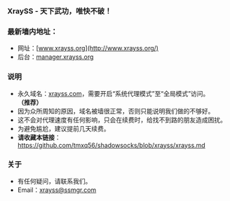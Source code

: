 ### XraySS - 天下武功，唯快不破！
### 最新墙内地址：
- 网址：[www.xrayss.org](http://www.xrayss.org/)
- 后台：[manager.xrayss.org](http://manager.xrayss.org/)
### 说明
- 永久域名：[xrayss.com](http://xrayss.com/)，需要开启“系统代理模式”至“全局模式”访问。**（推荐）**
- 因为众所周知的原因，域名被墙很正常，否则只能说明我们做的不够好。
- 这不会对代理速度有任何影响，只会在续费时，给找不到路的朋友造成困扰。
- 为避免尴尬，建议提前几天续费。
- **请收藏本链接**：<https://github.com/tmxq56/shadowsocks/blob/xrayss/xrayss.md>
### 关于
- 有任何疑问，请联系我们。
- Email：xrayss@ssmgr.com

